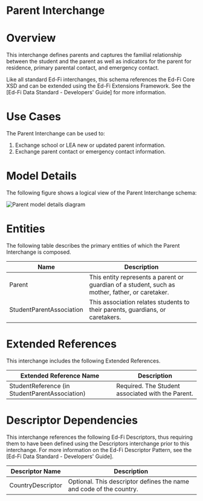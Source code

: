 # Parent Interchange

# Overview

This interchange defines parents and captures the familial relationship between the student and the parent as well as indicators for the parent for residence, primary parental contact, and emergency contact.



Like all standard Ed-Fi interchanges, this schema references the Ed-Fi Core XSD and can be extended using the Ed-Fi Extensions Framework. See the [Ed-Fi Data Standard - Developers' Guide] for more information.


# Use Cases

The Parent Interchange can be used to:  

1. Exchange school or LEA new or updated parent information.
2. Exchange parent contact or emergency contact information.


# Model Details

The following figure shows a logical view of the Parent Interchange schema:  

![Parent model details diagram](img/InterchangeParent-interchange-brief.png)


# Entities

The following table describes the primary entities of which the Parent Interchange is composed.  

| Name | Description |
|----------|-----------------|
| Parent | This entity represents a parent or guardian of a student, such as mother, father, or caretaker. |
| StudentParentAssociation | This association relates students to their parents, guardians, or caretakers. |



# Extended References


This interchange includes the following Extended References.  

| Extended Reference Name | Description |
|-----------------------------|-----------------|
| StudentReference (in StudentParentAssociation) | Required.  The Student associated with the Parent. |



# Descriptor Dependencies

This interchange references the following Ed-Fi Descriptors, thus requiring them to have been defined using the Descriptors interchange prior to this interchange. For more information on the Ed-Fi Descriptor Pattern, see the [Ed-Fi Data Standard - Developers' Guide].  

| Descriptor Name | Description |
|---------------------|-----------------|
| CountryDescriptor | Optional.  This descriptor defines the name and code of the country. |


